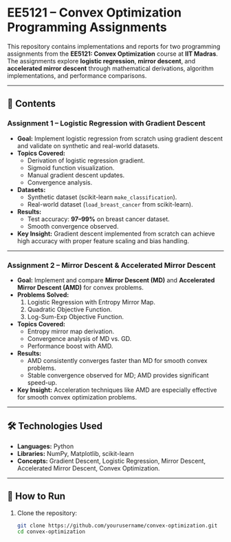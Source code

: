 # EE5121 – Convex Optimization Programming Assignments

This repository contains implementations and reports for two programming assignments from the **EE5121: Convex Optimization** course at **IIT Madras**.  
The assignments explore **logistic regression**, **mirror descent**, and **accelerated mirror descent** through mathematical derivations, algorithm implementations, and performance comparisons.

---

## 📂 Contents

### **Assignment 1 – Logistic Regression with Gradient Descent**
- **Goal:** Implement logistic regression from scratch using gradient descent and validate on synthetic and real-world datasets.
- **Topics Covered:**
  - Derivation of logistic regression gradient.
  - Sigmoid function visualization.
  - Manual gradient descent updates.
  - Convergence analysis.
- **Datasets:**
  - Synthetic dataset (scikit-learn `make_classification`).
  - Real-world dataset (`load_breast_cancer` from scikit-learn).
- **Results:**
  - Test accuracy: **97–99%** on breast cancer dataset.
  - Smooth convergence observed.
- **Key Insight:** Gradient descent implemented from scratch can achieve high accuracy with proper feature scaling and bias handling.

---

### **Assignment 2 – Mirror Descent & Accelerated Mirror Descent**
- **Goal:** Implement and compare **Mirror Descent (MD)** and **Accelerated Mirror Descent (AMD)** for convex problems.
- **Problems Solved:**
  1. Logistic Regression with Entropy Mirror Map.
  2. Quadratic Objective Function.
  3. Log-Sum-Exp Objective Function.
- **Topics Covered:**
  - Entropy mirror map derivation.
  - Convergence analysis of MD vs. GD.
  - Performance boost with AMD.
- **Results:**
  - AMD consistently converges faster than MD for smooth convex problems.
  - Stable convergence observed for MD; AMD provides significant speed-up.
- **Key Insight:** Acceleration techniques like AMD are especially effective for smooth convex optimization problems.

---

## 🛠️ Technologies Used
- **Languages:** Python  
- **Libraries:** NumPy, Matplotlib, scikit-learn  
- **Concepts:** Gradient Descent, Logistic Regression, Mirror Descent, Accelerated Mirror Descent, Convex Optimization.

---

## 🚀 How to Run
1. Clone the repository:
   ```bash
   git clone https://github.com/yourusername/convex-optimization.git
   cd convex-optimization
